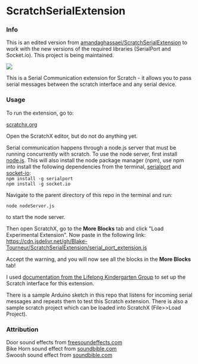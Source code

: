 # ScratchSerialExtension
### Info
This is an edited version from <a href="https://github.com/amandaghassaei/ScratchSerialExtension" target="_blank">amandaghassaei/ScratchSerialExtension</a> to work with the new versions of the required libraries (SerialPort and Socket.io). This project is being maintained.

<img src="https://github.com/amandaghassaei/ScratchSerialExtension/raw/master/screenshot.png" />

This is a Serial Communication extension for Scratch - it allows you to pass serial messages between the scratch interface and any serial device.

### Usage
To run the extension, go to:

<a href="http://scratchx.org/#scratch" target="_blank">scratchx.org</a>

Open the ScratchX editor, but do not do anything yet.

Serial communication happens through a node.js server that must be running concurrently with scratch.
To use the node server, first install <a href="https://nodejs.org/en/download/">node.js</a>. This will also install the node package manager (npm), use npm into install the following dependencies from the terminal, [serialport](https://www.npmjs.com/package/serialport) and [socket-io](https://www.npmjs.com/package/socket.io):<br>
`npm install -g serialport`<br>
`npm install -g socket.io`

Navigate to the parent directory of this repo in the terminal and run:

`node nodeServer.js`

to start the node server.

Then open ScratchX, go to the **More Blocks** tab and click "Load Experimental Extension". Now paste in the following link:
<a href="https://cdn.jsdelivr.net/gh/Blake-Tourneur/ScratchSerialExtension/serial_port_extension.js">
https://cdn.jsdelivr.net/gh/Blake-Tourneur/ScratchSerialExtension/serial_port_extension.js</a>

Accept the warning, and you will now see all the blocks in the **More Blocks** tab!

I used <a href="https://github.com/LLK/scratchx/wiki#adding-blocks">documentation from the Lifelong Kindergarten Group</a> to set up the Scratch interface for this extension.

There is a sample Arduino sketch in this repo that listens for incoming serial messages and repeats them to test
this Scratch extension. There is also a sample scratch project which can be loaded into ScratchX (File>>Load Project).

### Attribution
Door sound effects from <a href="https://www.freesoundeffects.com/">freesoundeffects.com</a><br/>
Bike Horn sound effect from <a href="http://soundbible.com/1446-Bike-Horn.html">soundbible.com</a><br/>
Swoosh sound effect from <a href="http://soundbible.com/706-Swoosh-3.html">soundbible.com</a>
